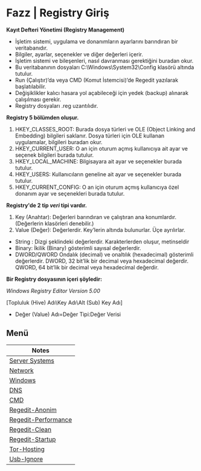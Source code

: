 # Fazz | Registry Giriş

**Kayıt Defteri Yönetimi (Registry Management)**

* İşletim sistemi, uygulama ve donanımların ayarlarını barındıran bir veritabanıdır.
* Bilgiler, ayarlar, seçenekler ve diğer değerleri içerir.
* İşletim sistemi ve bileşenleri, nasıl davranması gerektiğini buradan okur.
* Bu veritabanının dosyaları C:\Windows\System32\Config klasörü altında tutulur.
* Run (Çalıştır)’da veya CMD (Komut İstemcisi)’de Regedit yazılarak başlatılabilir.
* Değişiklikler kalıcı hasara yol açabileceği için yedek (backup) alınarak çalışılması gerekir.
* Registry dosyaları .reg uzantılıdır.

**Registry 5 bölümden oluşur.**

1) HKEY_CLASSES_ROOT: Burada dosya türleri ve OLE (Object Linking and Embedding) bilgileri saklanır.
Dosya türleri için OLE kullanan uygulamalar, bilgileri buradan okur.
2) HKEY_CURRENT_USER: O an için oturum açmış kullanıcıya ait ayar ve seçenek bilgileri burada tutulur.
3) HKEY_LOCAL_MACHINE: Bilgisayara ait ayar ve seçenekler burada tutulur.
4) HKEY_USERS: Kullanıcıların geneline ait ayar ve seçenekler burada tutulur.
5) HKEY_CURRENT_CONFIG: O an için oturum açmış kullanıcıya özel donanım ayar ve seçenekleri burada tutulur.

**Registry'de 2 tip *veri* tipi vardır.**

1) Key (Anahtar): Değerleri barındıran ve çalıştıran ana konumlardır.
(Değerlerin klasörleri denebilir.)
2) Value (Değer): Değerlerdir. Key’lerin altında bulunurlar.
Üçe ayrılırlar.

* String : Dizgi şeklindeki değerlerdir. Karakterlerden oluşur, metinseldir
* Binary: İkilik (Binary) gösterimli sayısal değerlerdir.
* DWORD/QWORD Ondalık (decimal) ve onaltılık (hexadecimal) gösterimli değerlerdir.
DWORD, 32 bit’lik bir decimal veya hexadecimal değerdir.
QWORD, 64 bit’lik bir decimal veya hexadecimal değerdir.

**Bir Registry dosyasının içeri şöyledir:**

*Windows Registry Editor Version 5.00*

[Topluluk (Hive) Adı\Key Adı\Alt (Sub) Key Adı]

*   Değer (Value) Adı=Değer Tipi:Değer Verisi

<h2> Menü </h3>

| Notes  |
| ------------- |
| [Server Systems](https://github.com/FazzPy/Regedit-CMD/blob/main/belgeler/ServerSystems.md) |
| [Network](https://github.com/FazzPy/Regedit-CMD/blob/main/belgeler/network.md) |
| [Windows](https://github.com/FazzPy/Regedit-CMD/blob/main/belgeler/windows.md) |
| [DNS](https://github.com/FazzPy/Regedit-CMD/blob/main/belgeler/DNS.md) |
| [CMD](https://github.com/FazzPy/Regedit-CMD/blob/main/belgeler/CMD.md) |
| [Regedit-Anonim](https://github.com/FazzPy/Regedit-CMD/blob/main/belgeler/Anonim-Settings.md) |
| [Regedit-Performance](https://github.com/FazzPy/Regedit-CMD/blob/main/belgeler/Performance-Settings.md) |
| [Regedit-Clean](https://github.com/FazzPy/Regedit-CMD/blob/main/belgeler/Registry-Clear.md) |
| [Regedit-Startup](https://github.com/FazzPy/Regedit-CMD/blob/main/belgeler/Startup-Program.md) |
| [Tor-Hosting](https://github.com/FazzPy/Regedit-CMD/blob/main/belgeler/TorHosting.md) |
| [Usb-Ignore](https://github.com/FazzPy/Regedit-CMD/blob/main/belgeler/Usb-Ignore.md) |
